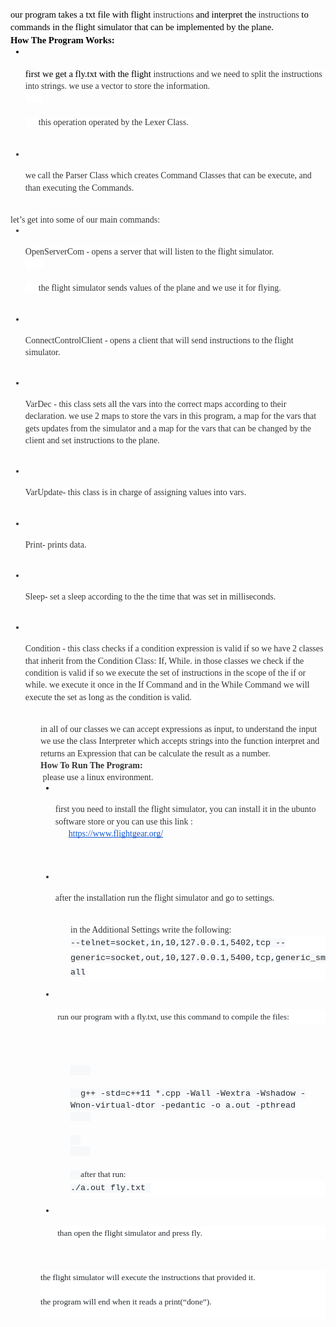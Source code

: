 <p dir="ltr" style="line-height:1.38;margin-top:0pt;margin-bottom:0pt;"><span style="font-size:11pt;font-family:'Comic Sans MS';color:#000000;background-color:transparent;font-weight:400;font-style:normal;font-variant:normal;text-decoration:none;vertical-align:baseline;white-space:pre;white-space:pre-wrap;">our program takes a txt file with flight&nbsp;</span><span style="font-size:10.5pt;font-family:'Comic Sans MS';color:#333333;background-color:#ffffff;font-weight:400;font-style:normal;font-variant:normal;text-decoration:none;vertical-align:baseline;white-space:pre;white-space:pre-wrap;">instructions&nbsp;</span><span style="font-size:11pt;font-family:'Comic Sans MS';color:#000000;background-color:transparent;font-weight:400;font-style:normal;font-variant:normal;text-decoration:none;vertical-align:baseline;white-space:pre;white-space:pre-wrap;">and interpret the&nbsp;</span><span style="font-size:10.5pt;font-family:'Comic Sans MS';color:#333333;background-color:#ffffff;font-weight:400;font-style:normal;font-variant:normal;text-decoration:none;vertical-align:baseline;white-space:pre;white-space:pre-wrap;">instructions&nbsp;</span><span style="font-size:11pt;font-family:'Comic Sans MS';color:#000000;background-color:transparent;font-weight:400;font-style:normal;font-variant:normal;text-decoration:none;vertical-align:baseline;white-space:pre;white-space:pre-wrap;">to commands in the flight simulator that can be implemented by the plane.</span></p>
<p dir="ltr" style="line-height:1.38;margin-top:0pt;margin-bottom:0pt;"><span style="font-size:11pt;font-family:'Comic Sans MS';color:#000000;background-color:transparent;font-weight:400;font-style:normal;font-variant:normal;text-decoration:none;vertical-align:baseline;white-space:pre;white-space:pre-wrap;"><strong>How The Program Works:</strong></span></p>
<ul style="margin-top:0;margin-bottom:0;">
  <li dir="ltr" style="list-style-type:disc;font-size:11pt;font-family:'Comic Sans MS';color:#000000;background-color:transparent;font-weight:400;font-style:normal;font-variant:normal;text-decoration:none;vertical-align:baseline;white-space:pre;">
    <p dir="ltr" style="line-height:1.38;margin-top:0pt;margin-bottom:0pt;"><span style="font-size:11pt;font-family:'Comic Sans MS';color:#000000;background-color:transparent;font-weight:400;font-style:normal;font-variant:normal;text-decoration:none;vertical-align:baseline;white-space:pre;white-space:pre-wrap;">first we get a fly.txt with the flight&nbsp;</span><span style="font-size:10.5pt;font-family:'Comic Sans MS';color:#333333;background-color:#ffffff;font-weight:400;font-style:normal;font-variant:normal;text-decoration:none;vertical-align:baseline;white-space:pre;white-space:pre-wrap;">instructions and we need to split the instructions into strings. we use a vector to store the information.</span><span style="font-size:10.5pt;font-family:'Comic Sans MS';color:#333333;background-color:#ffffff;font-weight:400;font-style:normal;font-variant:normal;text-decoration:none;vertical-align:baseline;white-space:pre;white-space:pre-wrap;">
        <br>
      </span><span style="font-size:10.5pt;font-family:'Comic Sans MS';color:#333333;background-color:#ffffff;font-weight:400;font-style:normal;font-variant:normal;text-decoration:none;vertical-align:baseline;white-space:pre;white-space:pre-wrap;">this operation operated by the Lexer Class.</span></p>
  </li>
  <li dir="ltr" style="list-style-type:disc;font-size:10.5pt;font-family:'Comic Sans MS';color:#333333;background-color:transparent;font-weight:400;font-style:normal;font-variant:normal;text-decoration:none;vertical-align:baseline;white-space:pre;">
    <p dir="ltr" style="line-height:1.38;margin-top:0pt;margin-bottom:0pt;"><span style="font-size:10.5pt;font-family:'Comic Sans MS';color:#333333;background-color:#ffffff;font-weight:400;font-style:normal;font-variant:normal;text-decoration:none;vertical-align:baseline;white-space:pre;white-space:pre-wrap;">we call the Parser Class which creates Command Classes that can be execute, and than executing the Commands.</span></p>
  </li>
</ul>
<p dir="ltr" style="line-height:1.38;margin-top:0pt;margin-bottom:0pt;"><span style="font-size:10.5pt;font-family:'Comic Sans MS';color:#333333;background-color:#ffffff;font-weight:400;font-style:normal;font-variant:normal;text-decoration:none;vertical-align:baseline;white-space:pre;white-space:pre-wrap;">let’s get into some of our main commands:</span></p>
<ul style="margin-top:0;margin-bottom:0;">
  <li dir="ltr" style="list-style-type:disc;font-size:10.5pt;font-family:'Comic Sans MS';color:#333333;background-color:transparent;font-weight:400;font-style:normal;font-variant:normal;text-decoration:none;vertical-align:baseline;white-space:pre;">
    <p dir="ltr" style="line-height:1.38;margin-top:0pt;margin-bottom:0pt;"><span style="font-size:10.5pt;font-family:'Comic Sans MS';color:#333333;background-color:#ffffff;font-weight:400;font-style:normal;font-variant:normal;text-decoration:none;vertical-align:baseline;white-space:pre;white-space:pre-wrap;">OpenServerCom - opens a server that will listen to the flight simulator.</span><span style="font-size:10.5pt;font-family:'Comic Sans MS';color:#333333;background-color:#ffffff;font-weight:400;font-style:normal;font-variant:normal;text-decoration:none;vertical-align:baseline;white-space:pre;white-space:pre-wrap;">
        <br>
      </span><span style="font-size:10.5pt;font-family:'Comic Sans MS';color:#333333;background-color:#ffffff;font-weight:400;font-style:normal;font-variant:normal;text-decoration:none;vertical-align:baseline;white-space:pre;white-space:pre-wrap;">the flight simulator sends values of the plane and we use it for flying.</span></p>
  </li>
  <li dir="ltr" style="list-style-type:disc;font-size:10.5pt;font-family:'Comic Sans MS';color:#333333;background-color:transparent;font-weight:400;font-style:normal;font-variant:normal;text-decoration:none;vertical-align:baseline;white-space:pre;">
    <p dir="ltr" style="line-height:1.38;margin-top:0pt;margin-bottom:0pt;"><span style="font-size:10.5pt;font-family:'Comic Sans MS';color:#333333;background-color:#ffffff;font-weight:400;font-style:normal;font-variant:normal;text-decoration:none;vertical-align:baseline;white-space:pre;white-space:pre-wrap;">ConnectControlClient - opens a client that will send instructions to the flight simulator.</span></p>
  </li>
  <li dir="ltr" style="list-style-type:disc;font-size:10.5pt;font-family:'Comic Sans MS';color:#333333;background-color:transparent;font-weight:400;font-style:normal;font-variant:normal;text-decoration:none;vertical-align:baseline;white-space:pre;">
    <p dir="ltr" style="line-height:1.38;margin-top:0pt;margin-bottom:0pt;"><span style="font-size:10.5pt;font-family:'Comic Sans MS';color:#333333;background-color:#ffffff;font-weight:400;font-style:normal;font-variant:normal;text-decoration:none;vertical-align:baseline;white-space:pre;white-space:pre-wrap;">VarDec - this class sets all the vars into the correct maps according to their declaration. we use 2 maps to store the vars in this program, a map for the vars that gets updates from the simulator and a map for the vars that can be changed by the client and set instructions to the plane.</span></p>
  </li>
  <li dir="ltr" style="list-style-type:disc;font-size:10.5pt;font-family:'Comic Sans MS';color:#333333;background-color:transparent;font-weight:400;font-style:normal;font-variant:normal;text-decoration:none;vertical-align:baseline;white-space:pre;">
    <p dir="ltr" style="line-height:1.38;margin-top:0pt;margin-bottom:0pt;"><span style="font-size:10.5pt;font-family:'Comic Sans MS';color:#333333;background-color:#ffffff;font-weight:400;font-style:normal;font-variant:normal;text-decoration:none;vertical-align:baseline;white-space:pre;white-space:pre-wrap;">VarUpdate- this class is in charge of assigning values into vars</span><span style="font-size:10.5pt;font-family:Assistant,sans-serif;color:#333333;background-color:#ffffff;font-weight:400;font-style:normal;font-variant:normal;text-decoration:none;vertical-align:baseline;white-space:pre;white-space:pre-wrap;">.</span></p>
  </li>
  <li dir="ltr" style="list-style-type:disc;font-size:10.5pt;font-family:'Comic Sans MS';color:#333333;background-color:transparent;font-weight:400;font-style:normal;font-variant:normal;text-decoration:none;vertical-align:baseline;white-space:pre;">
    <p dir="ltr" style="line-height:1.38;margin-top:0pt;margin-bottom:0pt;"><span style="font-size:10.5pt;font-family:'Comic Sans MS';color:#333333;background-color:#ffffff;font-weight:400;font-style:normal;font-variant:normal;text-decoration:none;vertical-align:baseline;white-space:pre;white-space:pre-wrap;">Print- prints data.</span></p>
  </li>
  <li dir="ltr" style="list-style-type:disc;font-size:10.5pt;font-family:'Comic Sans MS';color:#333333;background-color:transparent;font-weight:400;font-style:normal;font-variant:normal;text-decoration:none;vertical-align:baseline;white-space:pre;">
    <p dir="ltr" style="line-height:1.38;margin-top:0pt;margin-bottom:0pt;"><span style="font-size:10.5pt;font-family:'Comic Sans MS';color:#333333;background-color:#ffffff;font-weight:400;font-style:normal;font-variant:normal;text-decoration:none;vertical-align:baseline;white-space:pre;white-space:pre-wrap;">Sleep- set a sleep according to the the time that was set in milliseconds.</span></p>
  </li>
  <li dir="ltr" style="list-style-type:disc;font-size:10.5pt;font-family:'Comic Sans MS';color:#333333;background-color:transparent;font-weight:400;font-style:normal;font-variant:normal;text-decoration:none;vertical-align:baseline;white-space:pre;">
    <p dir="ltr" style="line-height:1.38;margin-top:0pt;margin-bottom:0pt;"><span style="font-size:10.5pt;font-family:'Comic Sans MS';color:#333333;background-color:#ffffff;font-weight:400;font-style:normal;font-variant:normal;text-decoration:none;vertical-align:baseline;white-space:pre;white-space:pre-wrap;">Condition - this class checks if a condition expression is valid if so we have 2 classes that inherit from the Condition Class: If, While. in those classes we check if the condition is valid if so we execute the set of instructions in the scope of the if or while. we execute it once in the If Command and in the While Command we will execute the set as long as the condition is valid. &nbsp;</span></p>
  </li>
</ul>
<p dir="ltr" style="line-height:1.38;margin-left: 36pt;margin-top:0pt;margin-bottom:0pt;"><span style="font-size:10.5pt;font-family:'Comic Sans MS';color:#333333;background-color:#ffffff;font-weight:400;font-style:normal;font-variant:normal;text-decoration:none;vertical-align:baseline;white-space:pre;white-space:pre-wrap;">in all of our classes we can accept expressions as input, to understand the input we use the class Interpreter which accepts strings into the function interpret and returns an Expression that can be calculate the result as a number.</span></p>
<p dir="ltr" style="line-height:1.38;margin-left: 36pt;margin-top:0pt;margin-bottom:0pt;"><strong><span style="font-size:10.5pt;font-family:'Comic Sans MS';color:#333333;background-color:#ffffff;font-weight:400;font-style:normal;font-variant:normal;text-decoration:none;vertical-align:baseline;white-space:pre;white-space:pre-wrap;"><strong>How To Run The Program:</strong></span></strong></p>
<p dir="ltr" style="line-height:1.38;margin-left: 36pt;margin-top:0pt;margin-bottom:0pt;"><strong><span style="font-size:10.5pt;font-family:'Comic Sans MS';color:#333333;background-color:#ffffff;font-weight:400;font-style:normal;font-variant:normal;text-decoration:none;vertical-align:baseline;white-space:pre;white-space:pre-wrap;">&nbsp;</span></strong><span style="font-size:10.5pt;font-family:'Comic Sans MS';color:#333333;background-color:#ffffff;font-weight:400;font-style:normal;font-variant:normal;text-decoration:none;vertical-align:baseline;white-space:pre;white-space:pre-wrap;">please use a linux environment.</span></p>
<ul style="margin-top:0;margin-bottom:0;">
  <li dir="ltr" style="list-style-type:disc;font-size:10.5pt;font-family:'Comic Sans MS';color:#000000;background-color:transparent;font-weight:400;font-style:normal;font-variant:normal;text-decoration:none;vertical-align:baseline;white-space:pre;margin-left: 36pt;">
    <p dir="ltr" style="line-height:1.38;margin-top:0pt;margin-bottom:0pt;"><span style="font-size:10.5pt;font-family:'Comic Sans MS';color:#333333;background-color:#ffffff;font-weight:400;font-style:normal;font-variant:normal;text-decoration:none;vertical-align:baseline;white-space:pre;white-space:pre-wrap;">first you need to install the flight simulator, you can install it in the ubunto software store or you can use this link :&nbsp;</span>
      <a href="https://www.flightgear.org/" style="text-decoration:none;"><span style="font-size:10.5pt;font-family:'Comic Sans MS';color:#1155cc;background-color:#ffffff;font-weight:400;font-style:normal;font-variant:normal;text-decoration:underline;-webkit-text-decoration-skip:none;text-decoration-skip-ink:none;vertical-align:baseline;white-space:pre;white-space:pre-wrap;">https://www.flightgear.org/</span></a>
    </p>
  </li>
  <li dir="ltr" style="list-style-type:disc;font-size:10.5pt;font-family:'Comic Sans MS';color:#333333;background-color:transparent;font-weight:400;font-style:normal;font-variant:normal;text-decoration:none;vertical-align:baseline;white-space:pre;margin-left: 36pt;">
    <p dir="ltr" style="line-height:1.38;margin-top:0pt;margin-bottom:0pt;"><span style="font-size:10.5pt;font-family:'Comic Sans MS';color:#333333;background-color:#ffffff;font-weight:400;font-style:normal;font-variant:normal;text-decoration:none;vertical-align:baseline;white-space:pre;white-space:pre-wrap;">after the installation run the flight simulator and go to settings.</span></p>
  </li>
</ul>
<p dir="ltr" style="line-height:1.38;margin-left: 72pt;margin-top:0pt;margin-bottom:0pt;"><span style="font-size:10.5pt;font-family:'Comic Sans MS';color:#333333;background-color:#ffffff;font-weight:400;font-style:normal;font-variant:normal;text-decoration:none;vertical-align:baseline;white-space:pre;white-space:pre-wrap;">in the Additional Settings write the following:</span></p>
<p dir="ltr" style="line-height:1.74;margin-left: 72pt;background-color:#ffffff;margin-top:0pt;margin-bottom:12pt;"><span style="font-size:10pt;font-family:'Courier New';color:#24292e;background-color:#f6f8fa;font-weight:400;font-style:normal;font-variant:normal;text-decoration:none;vertical-align:baseline;white-space:pre;white-space:pre-wrap;">--telnet=socket,in,10,127.0.0.1,5402,tcp --generic=socket,out,10,127.0.0.1,5400,tcp,generic_small</span></p>
<ul style="margin-top:0;margin-bottom:0;">
  <li dir="ltr" style="list-style-type:disc;font-size:10.5pt;font-family:'Comic Sans MS';color:#333333;background-color:transparent;font-weight:400;font-style:normal;font-variant:normal;text-decoration:none;vertical-align:baseline;white-space:pre;margin-left: 36pt;">
    <p dir="ltr" style="line-height:1.74;background-color:#ffffff;margin-top:0pt;margin-bottom:12pt;"><span style="font-size:10pt;font-family:'Comic Sans MS';color:#24292e;background-color:transparent;font-weight:400;font-style:normal;font-variant:normal;text-decoration:none;vertical-align:baseline;white-space:pre;white-space:pre-wrap;">&nbsp;run our program with a fly.txt, use this command to compile the files:</span></p>
  </li>
</ul>
<p dir="ltr" style="line-height:1.38;margin-left: 72pt;margin-top:0pt;margin-bottom:0pt;"><span style="font-size:10pt;font-family:'Courier New';color:#24292e;background-color:#f6f8fa;font-weight:400;font-style:normal;font-variant:normal;text-decoration:none;vertical-align:baseline;white-space:pre;white-space:pre-wrap;">
    <br>
  </span><span style="font-size:10pt;font-family:'Courier New';color:#24292e;background-color:#f6f8fa;font-weight:400;font-style:normal;font-variant:normal;text-decoration:none;vertical-align:baseline;white-space:pre;white-space:pre-wrap;">g++ -std=c++11 *.cpp -Wall -Wextra -Wshadow -Wnon-virtual-dtor -pedantic -o a.out -pthread</span><span style="font-size:10pt;font-family:'Courier New';color:#24292e;background-color:#f6f8fa;font-weight:400;font-style:normal;font-variant:normal;text-decoration:none;vertical-align:baseline;white-space:pre;white-space:pre-wrap;">
    <br>
  </span><span style="font-size:10pt;font-family:'Courier New';color:#24292e;background-color:#f6f8fa;font-weight:400;font-style:normal;font-variant:normal;text-decoration:none;vertical-align:baseline;white-space:pre;white-space:pre-wrap;">
    <br>
  </span><span style="font-size:10pt;font-family:'Comic Sans MS';color:#24292e;background-color:transparent;font-weight:400;font-style:normal;font-variant:normal;text-decoration:none;vertical-align:baseline;white-space:pre;white-space:pre-wrap;">after that run:</span></p>
<p dir="ltr" style="line-height:1.74;margin-left: 72pt;background-color:#ffffff;margin-top:0pt;margin-bottom:12pt;"><span style="font-size:10pt;font-family:'Courier New';color:#24292e;background-color:#f6f8fa;font-weight:400;font-style:normal;font-variant:normal;text-decoration:none;vertical-align:baseline;white-space:pre;white-space:pre-wrap;">./a.out fly.txt&nbsp;</span></p>
<ul style="margin-top:0;margin-bottom:0;">
  <li dir="ltr" style="list-style-type:disc;font-size:10pt;font-family:'Comic Sans MS';color:#24292e;background-color:transparent;font-weight:400;font-style:normal;font-variant:normal;text-decoration:none;vertical-align:baseline;white-space:pre;margin-left: 36pt;">
    <p dir="ltr" style="line-height:1.74;background-color:#ffffff;margin-top:0pt;margin-bottom:12pt;"><span style="font-size:10pt;font-family:'Comic Sans MS';color:#24292e;background-color:transparent;font-weight:400;font-style:normal;font-variant:normal;text-decoration:none;vertical-align:baseline;white-space:pre;white-space:pre-wrap;">&nbsp;than open the flight simulator and press fly.</span></p>
  </li>
</ul>
<p dir="ltr" style="line-height:1.74;margin-left: 36pt;background-color:#ffffff;margin-top:0pt;margin-bottom:0pt;padding:0pt 0pt 12pt 0pt;"><span style="font-size:10pt;font-family:'Comic Sans MS';color:#24292e;background-color:transparent;font-weight:400;font-style:normal;font-variant:normal;text-decoration:none;vertical-align:baseline;white-space:pre;white-space:pre-wrap;">the flight simulator will execute the instructions that provided it.</span></p>
<p dir="ltr" style="line-height:1.74;margin-left: 36pt;background-color:#ffffff;margin-top:0pt;margin-bottom:0pt;padding:0pt 0pt 12pt 0pt;"><span style="font-size:10pt;font-family:'Comic Sans MS';color:#24292e;background-color:transparent;font-weight:400;font-style:normal;font-variant:normal;text-decoration:none;vertical-align:baseline;white-space:pre;white-space:pre-wrap;">the program will end when it reads a print(“done”).</span></p>
